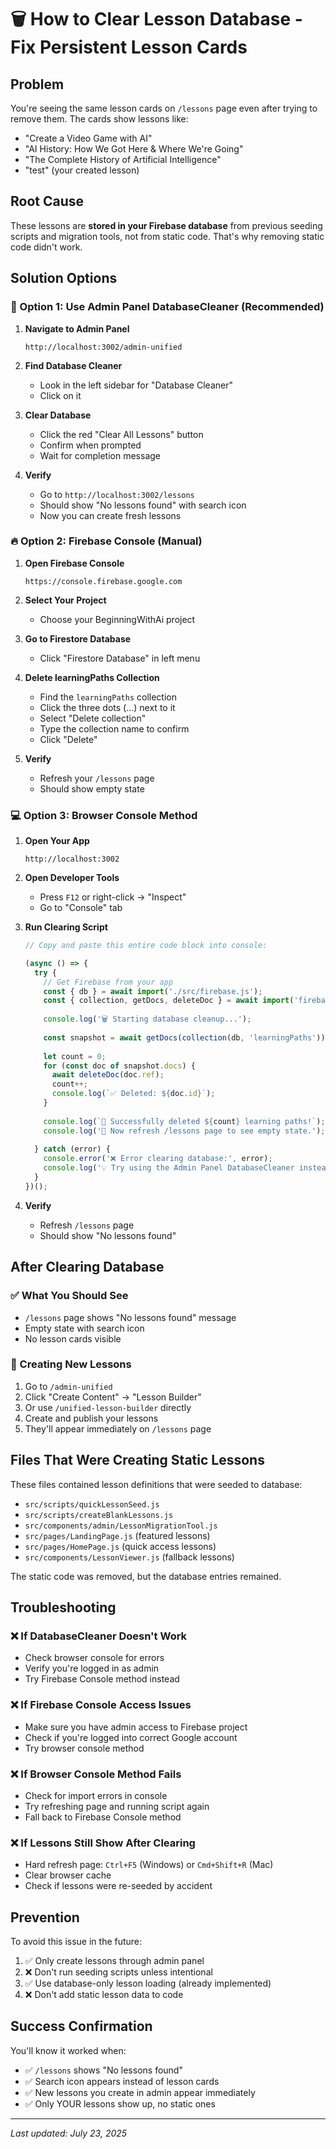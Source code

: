 # 🗑️ How to Clear Lesson Database - Fix Persistent Lesson Cards

## Problem
You're seeing the same lesson cards on `/lessons` page even after trying to remove them. The cards show lessons like:
- "Create a Video Game with AI"
- "AI History: How We Got Here & Where We're Going" 
- "The Complete History of Artificial Intelligence"
- "test" (your created lesson)

## Root Cause
These lessons are **stored in your Firebase database** from previous seeding scripts and migration tools, not from static code. That's why removing static code didn't work.

## Solution Options

### 🎯 Option 1: Use Admin Panel DatabaseCleaner (Recommended)

1. **Navigate to Admin Panel**
   ```
   http://localhost:3002/admin-unified
   ```

2. **Find Database Cleaner**
   - Look in the left sidebar for "Database Cleaner"
   - Click on it

3. **Clear Database**
   - Click the red "Clear All Lessons" button
   - Confirm when prompted
   - Wait for completion message

4. **Verify**
   - Go to `http://localhost:3002/lessons`
   - Should show "No lessons found" with search icon
   - Now you can create fresh lessons

### 🔥 Option 2: Firebase Console (Manual)

1. **Open Firebase Console**
   ```
   https://console.firebase.google.com
   ```

2. **Select Your Project**
   - Choose your BeginningWithAi project

3. **Go to Firestore Database**
   - Click "Firestore Database" in left menu

4. **Delete learningPaths Collection**
   - Find the `learningPaths` collection
   - Click the three dots (...) next to it
   - Select "Delete collection"
   - Type the collection name to confirm
   - Click "Delete"

5. **Verify**
   - Refresh your `/lessons` page
   - Should show empty state

### 💻 Option 3: Browser Console Method

1. **Open Your App**
   ```
   http://localhost:3002
   ```

2. **Open Developer Tools**
   - Press `F12` or right-click → "Inspect"
   - Go to "Console" tab

3. **Run Clearing Script**
   ```javascript
   // Copy and paste this entire code block into console:
   
   (async () => {
     try {
       // Get Firebase from your app
       const { db } = await import('./src/firebase.js');
       const { collection, getDocs, deleteDoc } = await import('firebase/firestore');
       
       console.log('🗑️ Starting database cleanup...');
       
       const snapshot = await getDocs(collection(db, 'learningPaths'));
       
       let count = 0;
       for (const doc of snapshot.docs) {
         await deleteDoc(doc.ref);
         count++;
         console.log(`✅ Deleted: ${doc.id}`);
       }
       
       console.log(`🎉 Successfully deleted ${count} learning paths!`);
       console.log('📝 Now refresh /lessons page to see empty state.');
       
     } catch (error) {
       console.error('❌ Error clearing database:', error);
       console.log('💡 Try using the Admin Panel DatabaseCleaner instead.');
     }
   })();
   ```

4. **Verify**
   - Refresh `/lessons` page
   - Should show "No lessons found"

## After Clearing Database

### ✅ What You Should See
- `/lessons` page shows "No lessons found" message
- Empty state with search icon
- No lesson cards visible

### 🚀 Creating New Lessons
1. Go to `/admin-unified`
2. Click "Create Content" → "Lesson Builder"
3. Or use `/unified-lesson-builder` directly
4. Create and publish your lessons
5. They'll appear immediately on `/lessons` page

## Files That Were Creating Static Lessons

These files contained lesson definitions that were seeded to database:
- `src/scripts/quickLessonSeed.js`
- `src/scripts/createBlankLessons.js` 
- `src/components/admin/LessonMigrationTool.js`
- `src/pages/LandingPage.js` (featured lessons)
- `src/pages/HomePage.js` (quick access lessons)
- `src/components/LessonViewer.js` (fallback lessons)

The static code was removed, but the database entries remained.

## Troubleshooting

### ❌ If DatabaseCleaner Doesn't Work
- Check browser console for errors
- Verify you're logged in as admin
- Try Firebase Console method instead

### ❌ If Firebase Console Access Issues
- Make sure you have admin access to Firebase project
- Check if you're logged into correct Google account
- Try browser console method

### ❌ If Browser Console Method Fails
- Check for import errors in console
- Try refreshing page and running script again
- Fall back to Firebase Console method

### ❌ If Lessons Still Show After Clearing
- Hard refresh page: `Ctrl+F5` (Windows) or `Cmd+Shift+R` (Mac)
- Clear browser cache
- Check if lessons were re-seeded by accident

## Prevention

To avoid this issue in the future:
1. ✅ Only create lessons through admin panel
2. ❌ Don't run seeding scripts unless intentional
3. ✅ Use database-only lesson loading (already implemented)
4. ❌ Don't add static lesson data to code

## Success Confirmation

You'll know it worked when:
- ✅ `/lessons` shows "No lessons found" 
- ✅ Search icon appears instead of lesson cards
- ✅ New lessons you create in admin appear immediately
- ✅ Only YOUR lessons show up, no static ones

---

*Last updated: July 23, 2025* 